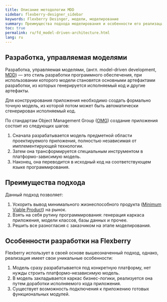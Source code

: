 ```yaml
---
title: Описание методологии MDD
sidebar: flexberry-designer_sidebar
keywords: Flexberry Desinger, модели, моделирование
summary: Преимущества подхода моделирования и особенности его реализации на Flexberry
toc: true
permalink: ru/fd_model-driven-architecture.html
lang: ru
---
```


## Разработка, управляемая моделями

Разработка, управляемая моделями, (англ. model-driven development, [MDD](http://ru.wikipedia.org/wiki/Model_Driven_Architecture)) — это стиль разработки программного обеспечения, при использовании которого модели становятся основными артефактами разработки, из которых генерируется исполняемый код и другие артефакты.

Для конструирования приложения необходимо создать формально точную модель, из которой потом может быть автоматически сгенерирован исполняемый код.

По стандартам Object Management Group ([OMG](http://ru.wikipedia.org/wiki/Object_Management_Group)) создание приложения состоит из следующих шагов:
1. Сначала разрабатывается модель предметной области проектируемого приложения, полностью независимая от имплементирующей технологии.
2. Затем она трансформируется специальным инструментом в платформо-зависимую модель.
3. Наконец, она переводится в исходный код на соответствующем языке программирования.

## Преимущества подхода

Данный подход позволяет:
1. Ускорить вывод минимального жизнеспособного продукта ([Minimum Viable Product](http://en.wikipedia.org/wiki/Minimum_viable_product)) на рынок.
2. Взять на себя рутину программирования: генерация каркаса приложения, модели классов, базы данных и прочее.
3. Решить все разногласия с заказчиком на этапе моделирования.

## Особенности разработки на Flexberry

Flexberry использует в своей основе вышеозначенный подход, однако, реализация имеет свои уникальные особенности:

1. Модель сразу разрабатывается под конкретную платформу, нет нужды строить платформо-независимую модель.
2. В модель закладывается каркас бизнес-логики, реализуется она путем доработки исполняемого кода приложения.
3. Существует возможность подключения к приложению готовых функциональных модулей.

